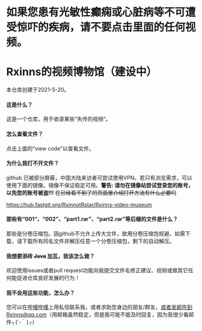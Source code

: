 # 如果您患有光敏性癫痫或心脏病等不可遭受惊吓的疾病，请不要点击里面的任何视频。

# Rxinns的视频博物馆（建设中）
本仓库创建于2021-5-20。

#### 这是什么？

这是一个仓库，用于收录某些“失传的视频”。



#### 怎么查看文件？

点击上面的“view code”以查看文件。



#### 为什么我打不开文件？

github 已被部分屏蔽，中国大陆来访者可尝试使用VPN。若只有浏览需求，可以使用下面的镜像。镜像不保证稳定可用。**警告: 请勿在镜像站尝试登录您的账号，以免您的账号被盗!!!**
<del>在已经看不到了的页面里介绍打开方法有什么必要吗</del>

https://hub.fastgit.org/RxinnotRstar/Rxinns-video-museum



#### 那些有“001“、“002”、“part1.rar”、“part2.rar”等后缀的文件是什么？

那些是分卷压缩包。因github不允许上传大文件，故用分卷压缩包规避。如需下载，请下载所有同名文件并解压任意一个分卷压缩包，剩下的自动解压。



#### 我想要添砖 <del>Java</del> 加瓦，我该怎么做？

欢迎使用issues或者pull request功能向我提交文件名修正建议、视频或做其它任何能促进仓库良好发展的行为！



#### 我不会用这些功能，怎么办？

您可以在[哔哩哔哩](https://space.bilibili.com/345904110)上用私信联系我，或者求助您身边的朋友/群友，或者发邮件到Rxinns@qq.com（用邮箱虽然稳定，但是我可能不能及时回复，因为我很少看邮件┐(´-｀)┌）
